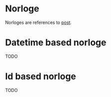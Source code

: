 # Norloge

Norloges are references to [post](/post.md).

# Datetime based norloge

TODO

# Id based norloge

TODO